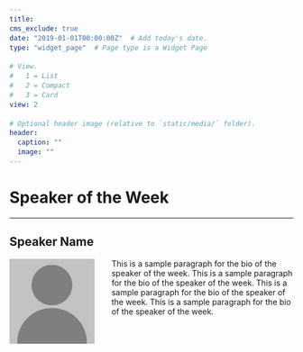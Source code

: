 ```yaml
---
title: 
cms_exclude: true
date: "2019-01-01T00:00:00Z"  # Add today's date.
type: "widget_page"  # Page type is a Widget Page

# View.
#   1 = List
#   2 = Compact
#   3 = Card
view: 2

# Optional header image (relative to `static/media/` folder).
header:
  caption: ""
  image: ""
---
```


# Speaker of the Week #
___
## Speaker Name ##


<img style = "float:left; margin-right: 30px" src="images/nobody.png" width="30%"> <p padding-left = "5px">This is a sample paragraph for the bio of the speaker of the week. This is a sample paragraph for the bio of the speaker of the week. This is a sample paragraph for the bio of the speaker of the week. This is a sample paragraph for the bio of the speaker of the week.</p> 

